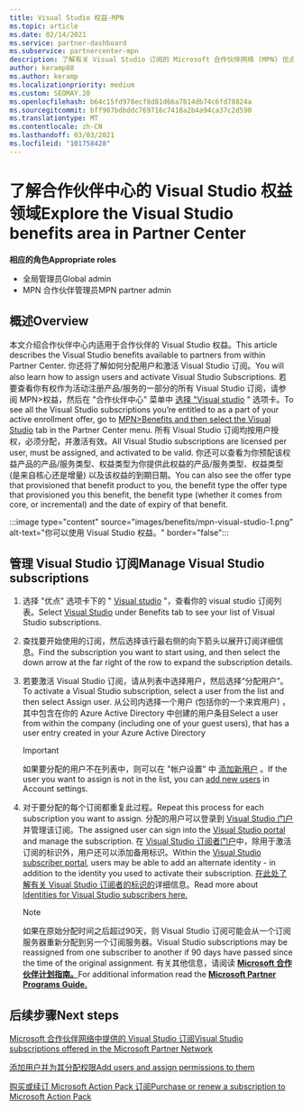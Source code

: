 ```yaml
---
title: Visual Studio 权益-MPN
ms.topic: article
ms.date: 02/14/2021
ms.service: partner-dashboard
ms.subservice: partnercenter-mpn
description: 了解有关 Visual Studio 订阅的 Microsoft 合作伙伴网络 (MPN) 优点
author: keramp88
ms.author: keramp
ms.localizationpriority: medium
ms.custom: SEOMAY.20
ms.openlocfilehash: b64c15fd978ecf8d81d66a7814db74c6fd78824a
ms.sourcegitcommit: bff907bdbddc769716c7418a2b4a94ca37c2d590
ms.translationtype: MT
ms.contentlocale: zh-CN
ms.lasthandoff: 03/03/2021
ms.locfileid: "101758428"
---
```

# <a name="explore-the-visual-studio-benefits-area-in-partner-center"></a><span data-ttu-id="f0256-103">了解合作伙伴中心的 Visual Studio 权益领域</span><span class="sxs-lookup"><span data-stu-id="f0256-103">Explore the Visual Studio benefits area in Partner Center</span></span>

<span data-ttu-id="f0256-104">**相应的角色**</span><span class="sxs-lookup"><span data-stu-id="f0256-104">**Appropriate roles**</span></span>

- <span data-ttu-id="f0256-105">全局管理员</span><span class="sxs-lookup"><span data-stu-id="f0256-105">Global admin</span></span>
- <span data-ttu-id="f0256-106">MPN 合作伙伴管理员</span><span class="sxs-lookup"><span data-stu-id="f0256-106">MPN partner admin</span></span>

## <a name="overview"></a><span data-ttu-id="f0256-107">概述</span><span class="sxs-lookup"><span data-stu-id="f0256-107">Overview</span></span>

<span data-ttu-id="f0256-108">本文介绍合作伙伴中心内适用于合作伙伴的 Visual Studio 权益。</span><span class="sxs-lookup"><span data-stu-id="f0256-108">This article describes the Visual Studio benefits available to partners from within Partner Center.</span></span> <span data-ttu-id="f0256-109">你还将了解如何分配用户和激活 Visual Studio 订阅。</span><span class="sxs-lookup"><span data-stu-id="f0256-109">You will also learn how to assign users and activate Visual Studio Subscriptions.</span></span> <span data-ttu-id="f0256-110">若要查看你有权作为活动注册产品/服务的一部分的所有 Visual Studio 订阅，请参阅 MPN>权益，然后在 "合作伙伴中心" 菜单中  [选择 "Visual studio](https://partner.microsoft.com/dashboard/mpn/membership/benefits/visualstudio) " 选项卡。</span><span class="sxs-lookup"><span data-stu-id="f0256-110">To see all the Visual Studio subscriptions you’re entitled to as a part of your active enrollment offer, go to  [MPN>Benefits and then select the Visual Studio](https://partner.microsoft.com/dashboard/mpn/membership/benefits/visualstudio) tab in the Partner Center menu.</span></span> <span data-ttu-id="f0256-111">所有 Visual Studio 订阅均按用户授权，必须分配，并激活有效。</span><span class="sxs-lookup"><span data-stu-id="f0256-111">All Visual Studio subscriptions are licensed per user, must be assigned, and activated to be valid.</span></span> <span data-ttu-id="f0256-112">你还可以查看为你预配该权益产品的产品/服务类型、权益类型为你提供此权益的产品/服务类型、权益类型 (是来自核心还是增量) 以及该权益的到期日期。</span><span class="sxs-lookup"><span data-stu-id="f0256-112">You can also see the offer type that provisioned that benefit product to you, the benefit type the offer type that provisioned you this benefit, the benefit type (whether it comes from core, or incremental) and the date of expiry of that benefit.</span></span>

:::image type="content" source="images/benefits/mpn-visual-studio-1.png" alt-text="你可以使用 Visual Studio 权益。" border="false":::

## <a name="manage-visual-studio-subscriptions"></a><span data-ttu-id="f0256-114">管理 Visual Studio 订阅</span><span class="sxs-lookup"><span data-stu-id="f0256-114">Manage Visual Studio subscriptions</span></span>

1. <span data-ttu-id="f0256-115">选择 "优点" 选项卡下的 " [Visual studio](https://partner.microsoft.com/dashboard/mpn/membership/benefits/visualstudio) "，查看你的 visual studio 订阅列表。</span><span class="sxs-lookup"><span data-stu-id="f0256-115">Select [Visual Studio](https://partner.microsoft.com/dashboard/mpn/membership/benefits/visualstudio) under Benefits tab to see your list of Visual Studio subscriptions.</span></span>

2. <span data-ttu-id="f0256-116">查找要开始使用的订阅，然后选择该行最右侧的向下箭头以展开订阅详细信息。</span><span class="sxs-lookup"><span data-stu-id="f0256-116">Find the subscription you want to start using, and then select the down arrow at the far right of the row to expand the subscription details.</span></span>

3. <span data-ttu-id="f0256-117">若要激活 Visual Studio 订阅，请从列表中选择用户，然后选择“分配用户”。</span><span class="sxs-lookup"><span data-stu-id="f0256-117">To activate a Visual Studio subscription, select a user from the list and then select Assign user.</span></span> <span data-ttu-id="f0256-118">从公司内选择一个用户 (包括你的一个来宾用户) ，其中包含在你的 Azure Active Directory 中创建的用户条目</span><span class="sxs-lookup"><span data-stu-id="f0256-118">Select a user from within the company (including one of your guest users), that has a user entry created in your Azure Active Directory</span></span>

   > [!IMPORTANT]
   > <span data-ttu-id="f0256-119">如果要分配的用户不在列表中，则可以在 "帐户设置" 中 [添加新用户](create-user-accounts-and-set-permissions.md) 。</span><span class="sxs-lookup"><span data-stu-id="f0256-119">If the user you want to assign is not in the list, you can [add new users](create-user-accounts-and-set-permissions.md) in Account settings.</span></span>

4. <span data-ttu-id="f0256-120">对于要分配的每个订阅都重复此过程。</span><span class="sxs-lookup"><span data-stu-id="f0256-120">Repeat this process for each subscription you want to assign.</span></span> <span data-ttu-id="f0256-121">分配的用户可以登录到 [Visual Studio 门户](https://my.visualstudio.com/) 并管理该订阅。</span><span class="sxs-lookup"><span data-stu-id="f0256-121">The assigned user can sign into the [Visual Studio portal](https://my.visualstudio.com/) and manage the subscription.</span></span> <span data-ttu-id="f0256-122">在 [Visual Studio 订阅者门户](https://my.visualstudio.com/?wt.mc_id=o%7Emsft%7Edocs)中，除用于激活订阅的标识外，用户还可以添加备用标识。</span><span class="sxs-lookup"><span data-stu-id="f0256-122">Within the [Visual Studio subscriber portal](https://my.visualstudio.com/?wt.mc_id=o%7Emsft%7Edocs), users may be able to add an alternate identity - in addition to the identity you used to activate their subscription.</span></span> <span data-ttu-id="f0256-123">[在此处了解有关 Visual Studio 订阅者的标识的](/visualstudio/subscriptions/vs-alternate-identity)详细信息。</span><span class="sxs-lookup"><span data-stu-id="f0256-123">Read more about [Identities for Visual Studio subscribers here.](/visualstudio/subscriptions/vs-alternate-identity)</span></span>

   > [!Note]
   > <span data-ttu-id="f0256-124">如果在原始分配时间之后超过90天，则 Visual Studio 订阅可能会从一个订阅服务器重新分配到另一个订阅服务器。</span><span class="sxs-lookup"><span data-stu-id="f0256-124">Visual Studio subscriptions may be reassigned from one subscriber to another if 90 days have passed since the time of the original assignment.</span></span> <span data-ttu-id="f0256-125">有关其他信息，请阅读 **[Microsoft 合作伙伴计划指南。](https://aka.ms/partner-benefits-use-guide)**</span><span class="sxs-lookup"><span data-stu-id="f0256-125">For additional information read the **[Microsoft Partner Programs Guide.](https://aka.ms/partner-benefits-use-guide)**</span></span>

## <a name="next-steps"></a><span data-ttu-id="f0256-126">后续步骤</span><span class="sxs-lookup"><span data-stu-id="f0256-126">Next steps</span></span>

[<span data-ttu-id="f0256-127">Microsoft 合作伙伴网络中提供的 Visual Studio 订阅</span><span class="sxs-lookup"><span data-stu-id="f0256-127">Visual Studio subscriptions offered in the Microsoft Partner Network</span></span>](/visualstudio/subscriptions/program-mpn)

[<span data-ttu-id="f0256-128">添加用户并为其分配权限</span><span class="sxs-lookup"><span data-stu-id="f0256-128">Add users and assign permissions to them</span></span>](create-user-accounts-and-set-permissions.md)

[<span data-ttu-id="f0256-129">购买或续订 Microsoft Action Pack 订阅</span><span class="sxs-lookup"><span data-stu-id="f0256-129">Purchase or renew a subscription to Microsoft Action Pack</span></span>](mpn-get-action-pack.md)
